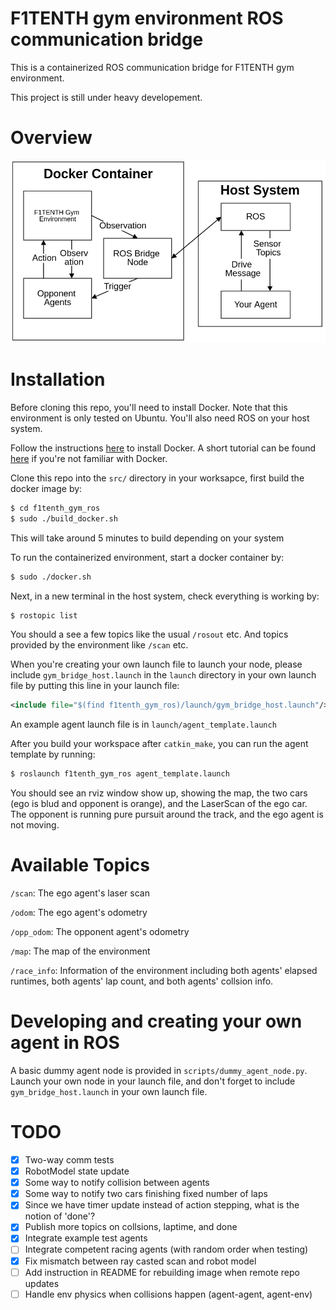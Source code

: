 # F1TENTH gym environment ROS communication bridge
This is a containerized ROS communication bridge for F1TENTH gym environment.

This project is still under heavy developement.

# Overview

<img src="f1tenth_gym_ros.png" width="600">

# Installation
Before cloning this repo, you'll need to install Docker. Note that this environment is only tested on Ubuntu. You'll also need ROS on your host system.

Follow the instructions [here](https://docs.docker.com/install/linux/docker-ce/ubuntu/) to install Docker. A short tutorial can be found [here](https://docs.docker.com/get-started/) if you're not familiar with Docker.

Clone this repo into the ```src/``` directory in your worksapce, first build the docker image by:

```bash
$ cd f1tenth_gym_ros
$ sudo ./build_docker.sh
```

This will take around 5 minutes to build depending on your system

To run the containerized environment, start a docker container by:

```bash
$ sudo ./docker.sh
```

Next, in a new terminal in the host system, check everything is working by:
```bash
$ rostopic list
```

You should a see a few topics like the usual ```/rosout``` etc. And topics provided by the environment like ```/scan``` etc.

When you're creating your own launch file to launch your node, please include ```gym_bridge_host.launch``` in the ```launch``` directory in your own launch file by putting this line in your launch file:

```xml
<include file="$(find f1tenth_gym_ros)/launch/gym_bridge_host.launch"/>
```

An example agent launch file is in ```launch/agent_template.launch```

After you build your workspace after ```catkin_make```, you can run the agent template by running:

```bash
$ roslaunch f1tenth_gym_ros agent_template.launch
```

You should see an rviz window show up, showing the map, the two cars (ego is blud and opponent is orange), and the LaserScan of the ego car. The opponent is running pure pursuit around the track, and the ego agent is not moving.

# Available Topics

```/scan```: The ego agent's laser scan

```/odom```: The ego agent's odometry

```/opp_odom```: The opponent agent's odometry

```/map```: The map of the environment

```/race_info```: Information of the environment including both agents' elapsed runtimes, both agents' lap count, and both agents' collsion info.

# Developing and creating your own agent in ROS
A basic dummy agent node is provided in ```scripts/dummy_agent_node.py```. Launch your own node in your launch file, and don't forget to include ```gym_bridge_host.launch``` in your own launch file.

# TODO
- [x] Two-way comm tests
- [x] RobotModel state update
- [x] Some way to notify collision between agents
- [x] Some way to notify two cars finishing fixed number of laps
- [x] Since we have timer update instead of action stepping, what is the notion of 'done'?
- [x] Publish more topics on collsions, laptime, and done
- [x] Integrate example test agents
- [ ] Integrate competent racing agents (with random order when testing)
- [x] Fix mismatch between ray casted scan and robot model
- [ ] Add instruction in README for rebuilding image when remote repo updates
- [ ] Handle env physics when collisions happen (agent-agent, agent-env)